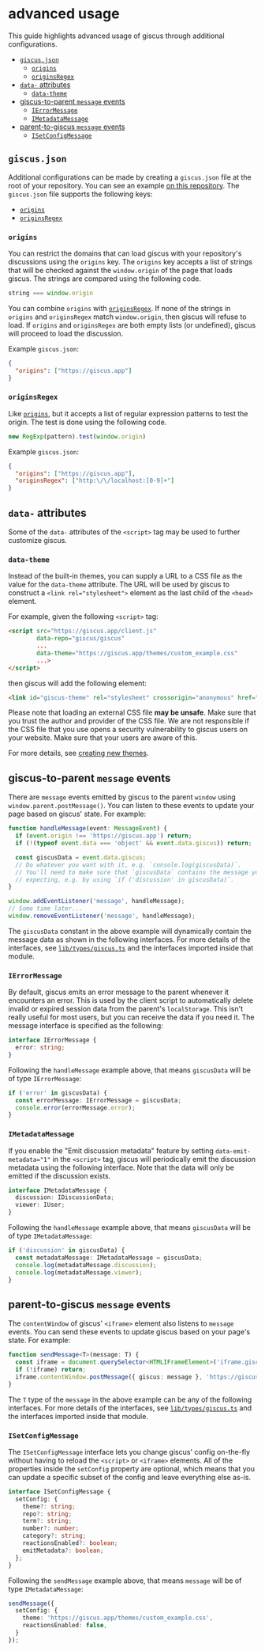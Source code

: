 # advanced usage

This guide highlights advanced usage of giscus through additional
configurations.

- [`giscus.json`](#giscusjson)
  - [`origins`](#origins)
  - [`originsRegex`](#originsregex)
- [`data-` attributes](#data--attributes)
  - [`data-theme`](#data-theme)
- [giscus-to-parent `message` events](#giscus-to-parent-message-events)
  - [`IErrorMessage`](#ierrormessage)
  - [`IMetadataMessage`](#imetadatamessage)
- [parent-to-giscus `message` events](#parent-to-giscus-message-events)
  - [`ISetConfigMessage`](#isetconfigmessage)

## `giscus.json`

Additional configurations can be made by creating a `giscus.json` file at
the root of your repository. You can see an example
[on this repository][giscus.json]. The `giscus.json` file supports the
following keys:

- [`origins`](#origins)
- [`originsRegex`](#originsregex)

### `origins`

You can restrict the domains that can load giscus with your repository's
discussions using the `origins` key. The `origins` key accepts a list of
strings that will be checked against the `window.origin` of the page that loads
giscus. The strings are compared using the following code.

```js
string === window.origin
```

You can combine `origins` with [`originsRegex`](#originsregex). If none of the
strings in `origins` and `originsRegex` match `window.origin`, then giscus will
refuse to load. If `origins` and `originsRegex` are both empty lists (or
undefined), giscus will proceed to load the discussion.

Example `giscus.json`:

```json
{
  "origins": ["https://giscus.app"]
}
```

### `originsRegex`

Like [`origins`](#origins), but it accepts a list of regular expression
patterns to test the origin. The test is done using the following code.

```js
new RegExp(pattern).test(window.origin)
```

Example `giscus.json`:

```json
{
  "origins": ["https://giscus.app"],
  "originsRegex": ["http:\/\/localhost:[0-9]+"]
}
```

## `data-` attributes

Some of the `data-` attributes of the `<script>` tag may be used to further
customize giscus.

### `data-theme`

Instead of the built-in themes, you can supply a URL to a CSS file as the value
for the `data-theme` attribute. The URL will be used by giscus to construct a
`<link rel="stylesheet">` element as the last child of the `<head>` element.

For example, given the following `<script>` tag:

```html
<script src="https://giscus.app/client.js"
        data-repo="giscus/giscus"
        ...
        data-theme="https://giscus.app/themes/custom_example.css"
        ...>
</script>
```

then giscus will add the following element:


```html
<link id="giscus-theme" rel="stylesheet" crossorigin="anonymous" href="https://giscus.app/themes/custom_example.css">
```

Please note that loading an external CSS file **may be unsafe**. Make sure that
you trust the author and provider of the CSS file. We are not responsible if
the CSS file that you use opens a security vulnerability to giscus users on
your website. Make sure that your users are aware of this.

For more details, see [creating new themes][creating-new-themes].

## giscus-to-parent `message` events

There are `message` events emitted by giscus to the parent `window` using
`window.parent.postMessage()`. You can listen to these events to update your
page based on giscus' state. For example:

```ts
function handleMessage(event: MessageEvent) {
  if (event.origin !== 'https://giscus.app') return;
  if (!(typeof event.data === 'object' && event.data.giscus)) return;

  const giscusData = event.data.giscus;
  // Do whatever you want with it, e.g. `console.log(giscusData)`.
  // You'll need to make sure that `giscusData` contains the message you're
  // expecting, e.g. by using `if ('discussion' in giscusData)`.
}

window.addEventListener('message', handleMessage);
// Some time later...
window.removeEventListener('message', handleMessage);
```

The `giscusData` constant in the above example will dynamically contain the
message data as shown in the following interfaces. For more details of the
interfaces, see [`lib/types/giscus.ts`][giscus.ts] and the interfaces imported
inside that module.

### `IErrorMessage`

By default, giscus emits an error message to the parent whenever it encounters
an error. This is used by the client script to automatically delete invalid or
expired session data from the parent's `localStorage`. This isn't really useful
for most users, but you can receive the data if you need it. The message
interface is specified as the following:

```ts
interface IErrorMessage {
  error: string;
}
```

Following the `handleMessage` example above, that means `giscusData` will be of
type `IErrorMessage`:

```ts
if ('error' in giscusData) {
  const errorMessage: IErrorMessage = giscusData;
  console.error(errorMessage.error);
}
```

### `IMetadataMessage`

If you enable the "Emit discussion metadata" feature by setting
`data-emit-metadata="1"` in the `<script>` tag, giscus will periodically emit
the discussion metadata using the following interface. Note that the data will
only be emitted if the discussion exists.

```ts
interface IMetadataMessage {
  discussion: IDiscussionData;
  viewer: IUser;
}
```

Following the `handleMessage` example above, that means `giscusData` will be of
type `IMetadataMessage`:

```ts
if ('discussion' in giscusData) {
  const metadataMessage: IMetadataMessage = giscusData;
  console.log(metadataMessage.discussion);
  console.log(metadataMessage.viewer);
}
```

## parent-to-giscus `message` events

The `contentWindow` of giscus' `<iframe>` element also listens to `message`
events. You can send these events to update giscus based on your page's state.
For example:

```ts
function sendMessage<T>(message: T) {
  const iframe = document.querySelector<HTMLIFrameElement>('iframe.giscus-frame');
  if (!iframe) return;
  iframe.contentWindow.postMessage({ giscus: message }, 'https://giscus.app');
}
```

The `T` type of the `message` in the above example can be any of the following
interfaces. For more details of the interfaces, see
[`lib/types/giscus.ts`][giscus.ts] and the interfaces imported inside that
module.

### `ISetConfigMessage`

The `ISetConfigMessage` interface lets you change giscus' config on-the-fly
without having to reload the `<script>` or `<iframe>` elements. All of the
properties inside the `setConfig` property are optional, which means that
you can update a specific subset of the config and leave everything else as-is.

```ts
interface ISetConfigMessage {
  setConfig: {
    theme?: string;
    repo?: string;
    term?: string;
    number?: number;
    category?: string;
    reactionsEnabled?: boolean;
    emitMetadata?: boolean;
  };
}
```

Following the `sendMessage` example above, that means `message` will be of
type `IMetadataMessage`:

```ts
sendMessage({
  setConfig: {
    theme: 'https://giscus.app/themes/custom_example.css',
    reactionsEnabled: false,
  }
});
```

[giscus.json]: giscus.json
[creating-new-themes]: https://github.com/giscus/giscus/blob/main/CONTRIBUTING.md#creating-new-themes
[giscus.ts]: lib/types/giscus.ts
